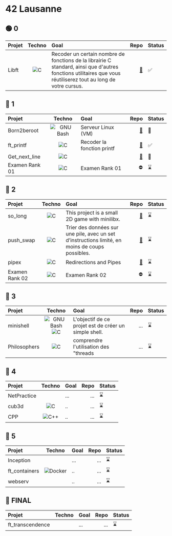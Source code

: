 # 42 Lausanne

## 🟢 0
| Projet           | Techno                                                                                                     |Goal                                                                                                                                                             | Repo                                                  |Status|
| :--------------- |:---------------:                                                                                           |:-----                                                                                                                                                           |-----:                                                 |------|
| Libft            |<img alt="C" 			        src="https://img.shields.io/badge/-C-A8B9CC?logo=C&logoColor=white"/>             |Recoder un certain nombre de fonctions de la librairie C standard, ainsi que d'autres fonctions utilitaires que vous réutiliserez tout au long de votre cursus.  |[🔗](https://github.com/Madness807/42_libft)           |✅|

## 🔵 1
| Projet            | Techno                                                                                                    |Goal                                                                                                                                                             |Repo                                                    |Status|
| :---------------  |:---------------:                                                                                          | :-----                                                                                                                                                          |-----:                                                  |------|
| Born2beroot       | <img alt="GNU Bash" 		src="https://img.shields.io/badge/-Bash-4EAA25?logo=GNU Bash&logoColor=white"/>   | Serveur Linux (VM)                                                                                                                                              |  [🔗](https://github.com/Madness807/42_Born2beroot)    |🚧|
| ft_printf         | <img alt="C" 			      src="https://img.shields.io/badge/-C-A8B9CC?logo=C&logoColor=white"/>             | Recoder la fonction printf                                                                                                                                      |  [🔗](https://github.com/Madness807/42_ft_printf)      |✅|
| Get_next_line     | <img alt="C" 			      src="https://img.shields.io/badge/-C-A8B9CC?logo=C&logoColor=white"/>             |                                                                                                                                                                 | [🔗](https://github.com/Madness807/42_get_next_line)   |🚧|
| Examen Rank 01    | <img alt="C" 			      src="https://img.shields.io/badge/-C-A8B9CC?logo=C&logoColor=white"/>             |Examen Rank 01                                                                                                                                                   |   ⛔️                                                     |⌛️|

## 🔴 2
| Projet            | Techno                                                                                                    |Goal                                                                                                                                                             |Repo                                                     |Status|
| :---------------  |:---------------:                                                                                          | :-----                                                                                                                                                          | -----:                                                  |------| 
| so_long           | <img alt="C" 			      src="https://img.shields.io/badge/-C-A8B9CC?logo=C&logoColor=white"/>             |This project is a small 2D game with minilibx.                                                                                                                   | [🔗](https://github.com/Madness807/so_long)              |⌛️|
| push_swap         | <img alt="C" 			      src="https://img.shields.io/badge/-C-A8B9CC?logo=C&logoColor=white"/>             |Trier des données sur une pile, avec un set d’instructions limité, en moins de coups possibles.                                                                  | [🔗](https://github.com/Madness807/42_push_swap)         |⌛️|
| pipex             | <img alt="C" 			      src="https://img.shields.io/badge/-C-A8B9CC?logo=C&logoColor=white"/>             |Redirections and Pipes                                                                                                                                           | [🔗](https://github.com/Madness807/42_pipex)             |⌛️|
| Examen Rank 02    | <img alt="C" 			      src="https://img.shields.io/badge/-C-A8B9CC?logo=C&logoColor=white"/>             |Examen Rank 02                                                                                                                                                   | ⛔️                                                       |⌛️|

## 🔴 3
| Projet            | Techno                                                                                                     |Goal                                                                                                                                                            |Repo                                                       |Status|
| :---------------  |:---------------:                                                                                           |:-----                                                                                                                                                          | -----:                                                    |------| 
| minishell         | <img alt="GNU Bash" 		src="https://img.shields.io/badge/-Bash-4EAA25?logo=GNU Bash&logoColor=white"/><img alt="C" src="https://img.shields.io/badge/-C-A8B9CC?logo=C&logoColor=white"/>        |L'objectif de ce projet est de créer un simple shell.                     |...                                                        |⌛️|
| Philosophers      | <img alt="C" 			      src="https://img.shields.io/badge/-C-A8B9CC?logo=C&logoColor=white"/>              |comprendre l'utilisation des "threads                                                                                                                                                             |...                                                        |⌛️|

## 🔴 4
| Projet            | Techno                                                                                                      |Goal                                                                                                                                                           |Repo                                                       |Status|
| :---------------  |:---------------:                                                                                            |:-----                                                                                                                                                        | -----:                                                    |------| 
| NetPractice       |                                                                                                             |...                                                                                                                                                            |  ...                                                      |⌛️|
| cub3d             | <img alt="C" 			      src="https://img.shields.io/badge/-C-A8B9CC?logo=C&logoColor=white"/>               |..                                                                                                                                                             | ...                                                       |⌛️|
| CPP               | <img alt="C++" 			    src="https://img.shields.io/badge/-C++-00599C?logo=C++&logoColor=white"/>           |..                                                                                                                                                             | ...                                                       |⌛️|

## 🔴 5
| Projet            | Techno                                                                                                      |Goal                                                                                                                                                           |Repo                                                       |Status|
| :---------------  |:---------------:                                                                                            |:-----                                                                                                                                                         | -----:                                                    |------| 
| Inception         |                                                                                                             |...                                                                                                                                                            |  ...                                                      |⌛️|
| ft_containers     | <img alt="Docker" 		src="https://img.shields.io/badge/-Docker-2496ED?logo=Docker&logoColor=white"/>       |..                                                                                                                                                             | ...                                                       |⌛️|
| webserv           |                                                                                                             |..                                                                                                                                                             | ...                                                       |⌛️|

## 🔴 FINAL
| Projet            | Techno                                                                                                      |Goal                                                                                                                                                           |Repo                                                       |Status|
| :---------------  |:---------------:                                                                                            |:-----                                                                                                                                                         |-----:                                                      |------| 
| ft_transcendence  |                                                                                                             |...                                                                                                                                                            |...                                                        |⌛️|


